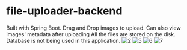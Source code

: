 # file-uploader-backend
Built with Spring Boot. Drag and Drop images to upload. Can also view images' metadata after uploading All the files are stored on the disk. 
Database is not being used in this application.
![2](https://user-images.githubusercontent.com/89400189/221553175-202b3aa0-a0af-46fc-8551-cb7f8cdbf7bd.png)
![5](https://user-images.githubusercontent.com/89400189/221553181-60e238d5-0cda-434f-9d52-6f269bc0562b.png)
![6](https://user-images.githubusercontent.com/89400189/221553183-20920136-9c9c-4c41-afd6-8ef0ce81dc68.png)
![7](https://user-images.githubusercontent.com/89400189/221553195-eae10e23-0911-4eda-a75c-e5d729139c4c.png)
